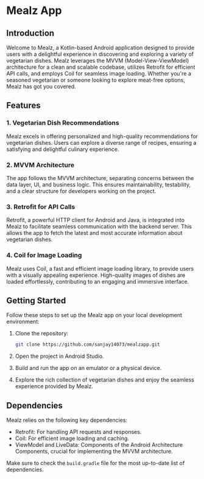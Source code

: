 # Mealz App

## Introduction

Welcome to Mealz, a Kotlin-based Android application designed to provide users with a delightful experience in discovering and exploring a variety of vegetarian dishes. Mealz leverages the MVVM (Model-View-ViewModel) architecture for a clean and scalable codebase, utilizes Retrofit for efficient API calls, and employs Coil for seamless image loading. Whether you're a seasoned vegetarian or someone looking to explore meat-free options, Mealz has got you covered.

## Features

### 1. Vegetarian Dish Recommendations

Mealz excels in offering personalized and high-quality recommendations for vegetarian dishes. Users can explore a diverse range of recipes, ensuring a satisfying and delightful culinary experience.

### 2. MVVM Architecture

The app follows the MVVM architecture, separating concerns between the data layer, UI, and business logic. This ensures maintainability, testability, and a clear structure for developers working on the project.

### 3. Retrofit for API Calls

Retrofit, a powerful HTTP client for Android and Java, is integrated into Mealz to facilitate seamless communication with the backend server. This allows the app to fetch the latest and most accurate information about vegetarian dishes.

### 4. Coil for Image Loading

Mealz uses Coil, a fast and efficient image loading library, to provide users with a visually appealing experience. High-quality images of dishes are loaded effortlessly, contributing to an engaging and immersive interface.

## Getting Started

Follow these steps to set up the Mealz app on your local development environment:

1. Clone the repository:

    ```bash
    git clone https://github.com/sanjay14073/mealzapp.git
    ```

2. Open the project in Android Studio.

3. Build and run the app on an emulator or a physical device.

4. Explore the rich collection of vegetarian dishes and enjoy the seamless experience provided by Mealz.

## Dependencies

Mealz relies on the following key dependencies:

- Retrofit: For handling API requests and responses.
- Coil: For efficient image loading and caching.
- ViewModel and LiveData: Components of the Android Architecture Components, crucial for implementing the MVVM architecture.

Make sure to check the `build.gradle` file for the most up-to-date list of dependencies.
